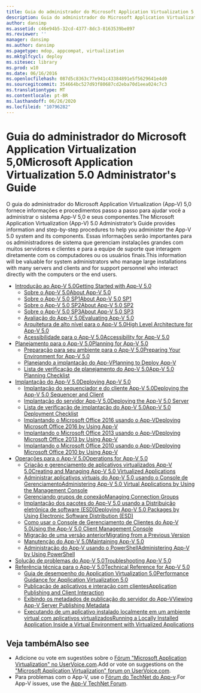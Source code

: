 ```yaml
---
title: Guia do administrador do Microsoft Application Virtualization 5,0
description: Guia do administrador do Microsoft Application Virtualization 5,0
author: dansimp
ms.assetid: c46e94b5-32cd-4377-8dc3-8163539be897
ms.reviewer: ''
manager: dansimp
ms.author: dansimp
ms.pagetype: mdop, appcompat, virtualization
ms.mktglfcycl: deploy
ms.sitesec: library
ms.prod: w10
ms.date: 06/16/2016
ms.openlocfilehash: 087d5c8363c77e941c43384891e5f5629641e4d0
ms.sourcegitcommit: 354664bc527d93f80687cd2eba70d1eea024c7c3
ms.translationtype: MT
ms.contentlocale: pt-BR
ms.lasthandoff: 06/26/2020
ms.locfileid: "10796282"
---
```

# <span data-ttu-id="f9c57-103">Guia do administrador do Microsoft Application Virtualization 5,0</span><span class="sxs-lookup"><span data-stu-id="f9c57-103">Microsoft Application Virtualization 5.0 Administrator's Guide</span></span>

<span data-ttu-id="f9c57-104">O guia do administrador do Microsoft Application Virtualization (App-V) 5,0 fornece informações e procedimentos passo a passo para ajudar você a administrar o sistema App-V 5,0 e seus componentes.</span><span class="sxs-lookup"><span data-stu-id="f9c57-104">The Microsoft Application Virtualization (App-V) 5.0 Administrator’s Guide provides information and step-by-step procedures to help you administer the App-V 5.0 system and its components.</span></span> <span data-ttu-id="f9c57-105">Essas informações serão importantes para os administradores de sistema que gerenciam instalações grandes com muitos servidores e clientes e para a equipe de suporte que interagem diretamente com os computadores ou os usuários finais.</span><span class="sxs-lookup"><span data-stu-id="f9c57-105">This information will be valuable for system administrators who manage large installations with many servers and clients and for support personnel who interact directly with the computers or the end users.</span></span>

- [<span data-ttu-id="f9c57-106">Introdução ao App-V 5.0</span><span class="sxs-lookup"><span data-stu-id="f9c57-106">Getting Started with App-V 5.0</span></span>](getting-started-with-app-v-50--rtm.md)
  - [<span data-ttu-id="f9c57-107">Sobre o App-V 5.0</span><span class="sxs-lookup"><span data-stu-id="f9c57-107">About App-V 5.0</span></span>](about-app-v-50.md)
  - [<span data-ttu-id="f9c57-108">Sobre o App-V 5.0 SP1</span><span class="sxs-lookup"><span data-stu-id="f9c57-108">About App-V 5.0 SP1</span></span>](about-app-v-50-sp1.md)
  - [<span data-ttu-id="f9c57-109">Sobre o App-V 5.0 SP2</span><span class="sxs-lookup"><span data-stu-id="f9c57-109">About App-V 5.0 SP2</span></span>](about-app-v-50-sp2.md)
  - [<span data-ttu-id="f9c57-110">Sobre o App-V 5.0 SP3</span><span class="sxs-lookup"><span data-stu-id="f9c57-110">About App-V 5.0 SP3</span></span>](about-app-v-50-sp3.md)
  - [<span data-ttu-id="f9c57-111">Avaliação do App-V 5.0</span><span class="sxs-lookup"><span data-stu-id="f9c57-111">Evaluating App-V 5.0</span></span>](evaluating-app-v-50.md)
  - [<span data-ttu-id="f9c57-112">Arquitetura de alto nível para o App-V 5.0</span><span class="sxs-lookup"><span data-stu-id="f9c57-112">High Level Architecture for App-V 5.0</span></span>](high-level-architecture-for-app-v-50.md)
  - [<span data-ttu-id="f9c57-113">Acessibilidade para o App-V 5.0</span><span class="sxs-lookup"><span data-stu-id="f9c57-113">Accessibility for App-V 5.0</span></span>](accessibility-for-app-v-50.md)
- [<span data-ttu-id="f9c57-114">Planejamento para o App-V 5.0</span><span class="sxs-lookup"><span data-stu-id="f9c57-114">Planning for App-V 5.0</span></span>](planning-for-app-v-50-rc.md)
  - [<span data-ttu-id="f9c57-115">Preparação para seu ambiente para o App-V 5.0</span><span class="sxs-lookup"><span data-stu-id="f9c57-115">Preparing Your Environment for App-V 5.0</span></span>](preparing-your-environment-for-app-v-50.md)
  - [<span data-ttu-id="f9c57-116">Planejando a implantação do App-V</span><span class="sxs-lookup"><span data-stu-id="f9c57-116">Planning to Deploy App-V</span></span>](planning-to-deploy-app-v.md)
  - [<span data-ttu-id="f9c57-117">Lista de verificação de planejamento do App-V 5.0</span><span class="sxs-lookup"><span data-stu-id="f9c57-117">App-V 5.0 Planning Checklist</span></span>](app-v-50-planning-checklist.md)
- [<span data-ttu-id="f9c57-118">Implantação do App-V 5.0</span><span class="sxs-lookup"><span data-stu-id="f9c57-118">Deploying App-V 5.0</span></span>](deploying-app-v-50.md)
  - [<span data-ttu-id="f9c57-119">Implantação do sequenciador e do cliente App-V 5.0</span><span class="sxs-lookup"><span data-stu-id="f9c57-119">Deploying the App-V 5.0 Sequencer and Client</span></span>](deploying-the-app-v-50-sequencer-and-client.md)
  - [<span data-ttu-id="f9c57-120">Implantação do servidor App-V 5.0</span><span class="sxs-lookup"><span data-stu-id="f9c57-120">Deploying the App-V 5.0 Server</span></span>](deploying-the-app-v-50-server.md)
  - [<span data-ttu-id="f9c57-121">Lista de verificação de implantação do App-V 5.0</span><span class="sxs-lookup"><span data-stu-id="f9c57-121">App-V 5.0 Deployment Checklist</span></span>](app-v-50-deployment-checklist.md)
  - [<span data-ttu-id="f9c57-122">Implantando o Microsoft Office 2016 usando o App-V</span><span class="sxs-lookup"><span data-stu-id="f9c57-122">Deploying Microsoft Office 2016 by Using App-V</span></span>](deploying-microsoft-office-2016-by-using-app-v.md)
  - [<span data-ttu-id="f9c57-123">Implantando o Microsoft Office 2013 usando o App-V</span><span class="sxs-lookup"><span data-stu-id="f9c57-123">Deploying Microsoft Office 2013 by Using App-V</span></span>](deploying-microsoft-office-2013-by-using-app-v.md)
  - [<span data-ttu-id="f9c57-124">Implantando o Microsoft Office 2010 usando o App-V</span><span class="sxs-lookup"><span data-stu-id="f9c57-124">Deploying Microsoft Office 2010 by Using App-V</span></span>](deploying-microsoft-office-2010-by-using-app-v.md)
- [<span data-ttu-id="f9c57-125">Operações para o App-V 5.0</span><span class="sxs-lookup"><span data-stu-id="f9c57-125">Operations for App-V 5.0</span></span>](operations-for-app-v-50.md)
  - [<span data-ttu-id="f9c57-126">Criação e gerenciamento de aplicativos virtualizados App-V 5.0</span><span class="sxs-lookup"><span data-stu-id="f9c57-126">Creating and Managing App-V 5.0 Virtualized Applications</span></span>](creating-and-managing-app-v-50-virtualized-applications.md)
  - [<span data-ttu-id="f9c57-127">Administrar aplicativos virtuais do App-V 5.0 usando o Console de Gerenciamento</span><span class="sxs-lookup"><span data-stu-id="f9c57-127">Administering App-V 5.0 Virtual Applications by Using the Management Console</span></span>](administering-app-v-50-virtual-applications-by-using-the-management-console.md)
  - [<span data-ttu-id="f9c57-128">Gerenciando grupos de conexão</span><span class="sxs-lookup"><span data-stu-id="f9c57-128">Managing Connection Groups</span></span>](managing-connection-groups.md)
  - [<span data-ttu-id="f9c57-129">Implantação dos pacotes do App-V 5.0 usando a Distribuição eletrônica de software (ESD)</span><span class="sxs-lookup"><span data-stu-id="f9c57-129">Deploying App-V 5.0 Packages by Using Electronic Software Distribution (ESD)</span></span>](deploying-app-v-50-packages-by-using-electronic-software-distribution--esd-.md)
  - [<span data-ttu-id="f9c57-130">Como usar o Console de Gerenciamento de Clientes do App-V 5.0</span><span class="sxs-lookup"><span data-stu-id="f9c57-130">Using the App-V 5.0 Client Management Console</span></span>](using-the-app-v-50-client-management-console.md)
  - [<span data-ttu-id="f9c57-131">Migração de uma versão anterior</span><span class="sxs-lookup"><span data-stu-id="f9c57-131">Migrating from a Previous Version</span></span>](migrating-from-a-previous-version-app-v-50.md)
  - [<span data-ttu-id="f9c57-132">Manutenção do App-V 5.0</span><span class="sxs-lookup"><span data-stu-id="f9c57-132">Maintaining App-V 5.0</span></span>](maintaining-app-v-50.md)
  - [<span data-ttu-id="f9c57-133">Administração do App-V usando o PowerShell</span><span class="sxs-lookup"><span data-stu-id="f9c57-133">Administering App-V by Using PowerShell</span></span>](administering-app-v-by-using-powershell.md)
- [<span data-ttu-id="f9c57-134">Solução de problemas do App-V 5.0</span><span class="sxs-lookup"><span data-stu-id="f9c57-134">Troubleshooting App-V 5.0</span></span>](troubleshooting-app-v-50.md)
- [<span data-ttu-id="f9c57-135">Referência técnica para o App-V 5.0</span><span class="sxs-lookup"><span data-stu-id="f9c57-135">Technical Reference for App-V 5.0</span></span>](technical-reference-for-app-v-50.md)
  - [<span data-ttu-id="f9c57-136">Guia de desempenho do Application Virtualization 5.0</span><span class="sxs-lookup"><span data-stu-id="f9c57-136">Performance Guidance for Application Virtualization 5.0</span></span>](performance-guidance-for-application-virtualization-50.md)
  - [<span data-ttu-id="f9c57-137">Publicação de aplicativos e interação com clientes</span><span class="sxs-lookup"><span data-stu-id="f9c57-137">Application Publishing and Client Interaction</span></span>](application-publishing-and-client-interaction.md)
  - [<span data-ttu-id="f9c57-138">Exibindo os metadados de publicação do servidor do App-V</span><span class="sxs-lookup"><span data-stu-id="f9c57-138">Viewing App-V Server Publishing Metadata</span></span>](viewing-app-v-server-publishing-metadata.md)
  - [<span data-ttu-id="f9c57-139">Executando de um aplicativo instalado localmente em um ambiente virtual com aplicativos virtualizados</span><span class="sxs-lookup"><span data-stu-id="f9c57-139">Running a Locally Installed Application Inside a Virtual Environment with Virtualized Applications</span></span>](running-a-locally-installed-application-inside-a-virtual-environment-with-virtualized-applications.md)

## <span data-ttu-id="f9c57-140">Veja também</span><span class="sxs-lookup"><span data-stu-id="f9c57-140">Also see</span></span>

- <span data-ttu-id="f9c57-141">Adicione ou vote em sugestões sobre o [Fórum "Microsoft Application Virtualization" no UserVoice.com](http://appv.uservoice.com/forums/280448-microsoft-application-virtualization).</span><span class="sxs-lookup"><span data-stu-id="f9c57-141">Add or vote on suggestions on the ["Microsoft Application Virtualization" forum on UserVoice.com](http://appv.uservoice.com/forums/280448-microsoft-application-virtualization).</span></span>
- <span data-ttu-id="f9c57-142">Para problemas com o App-V, use o [Fórum do TechNet do App-v](https://social.technet.microsoft.com/Forums/home?forum=mdopappv).</span><span class="sxs-lookup"><span data-stu-id="f9c57-142">For App-V issues, use the [App-V TechNet Forum](https://social.technet.microsoft.com/Forums/home?forum=mdopappv).</span></span>
